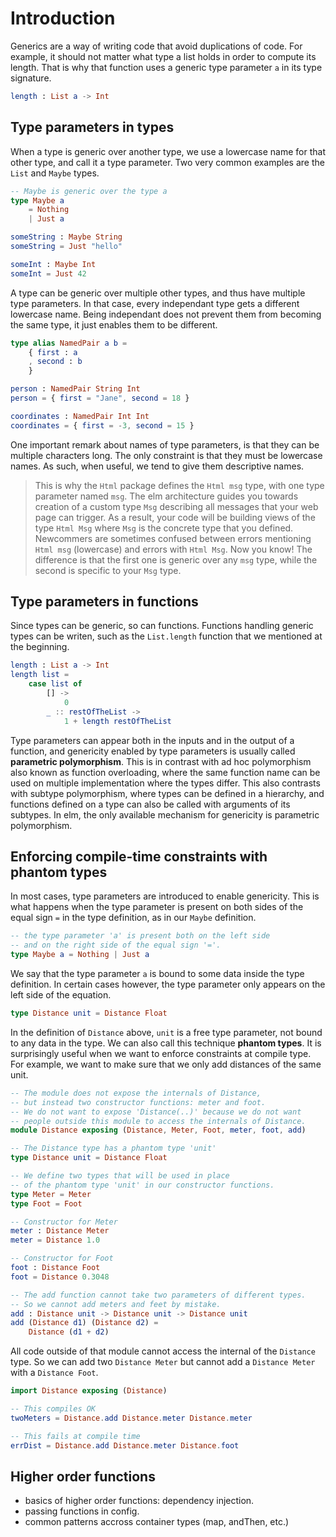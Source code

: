 # Introduction

Generics are a way of writing code that avoid duplications of code.
For example, it should not matter what type a list holds in order to compute its length.
That is why that function uses a generic type parameter `a` in its type signature.

```elm
length : List a -> Int
```

## Type parameters in types

When a type is generic over another type, we use a lowercase name for that other type, and call it a type parameter.
Two very common examples are the `List` and `Maybe` types.

```elm
-- Maybe is generic over the type a
type Maybe a
    = Nothing
    | Just a

someString : Maybe String
someString = Just "hello"

someInt : Maybe Int
someInt = Just 42
```

A type can be generic over multiple other types, and thus have multiple type parameters.
In that case, every independant type gets a different lowercase name.
Being independant does not prevent them from becoming the same type, it just enables them to be different.

```elm
type alias NamedPair a b =
    { first : a
    , second : b
    }

person : NamedPair String Int
person = { first = "Jane", second = 18 }

coordinates : NamedPair Int Int
coordinates = { first = -3, second = 15 }
```

One important remark about names of type parameters, is that they can be multiple characters long.
The only constraint is that they must be lowercase names.
As such, when useful, we tend to give them descriptive names.

> This is why the `Html` package defines the `Html msg` type, with one type parameter named `msg`.
> The elm architecture guides you towards creation of a custom type `Msg` describing all messages that your web page can trigger.
> As a result, your code will be building views of the type `Html Msg` where `Msg` is the concrete type that you defined.
> Newcommers are sometimes confused between errors mentioning `Html msg` (lowercase) and errors with `Html Msg`.
> Now you know!
> The difference is that the first one is generic over any `msg` type, while the second is specific to your `Msg` type.

## Type parameters in functions

Since types can be generic, so can functions.
Functions handling generic types can be writen, such as the `List.length` function that we mentioned at the beginning.

```elm
length : List a -> Int
length list =
    case list of
        [] ->
            0
        _ :: restOfTheList ->
            1 + length restOfTheList
```

Type parameters can appear both in the inputs and in the output of a function, and genericity enabled by type parameters is usually called **parametric polymorphism**.
This is in contrast with ad hoc polymorphism also known as function overloading, where the same function name can be used on multiple implementation where the types differ.
This also contrasts with subtype polymorphism, where types can be defined in a hierarchy, and functions defined on a type can also be called with arguments of its subtypes.
In elm, the only available mechanism for genericity is parametric polymorphism.

## Enforcing compile-time constraints with phantom types

In most cases, type parameters are introduced to enable genericity.
This is what happens when the type parameter is present on both sides of the equal sign `=` in the type definition, as in our `Maybe` definition.

```elm
-- the type parameter 'a' is present both on the left side
-- and on the right side of the equal sign '='.
type Maybe a = Nothing | Just a
```

We say that the type parameter `a` is bound to some data inside the type definition.
In certain cases however, the type parameter only appears on the left side of the equation.

```elm
type Distance unit = Distance Float
```

In the definition of `Distance` above, `unit` is a free type parameter, not bound to any data in the type.
We can also call this technique **phantom types**.
It is surprisingly useful when we want to enforce constraints at compile type.
For example, we want to make sure that we only add distances of the same unit.

```elm
-- The module does not expose the internals of Distance,
-- but instead two constructor functions: meter and foot.
-- We do not want to expose 'Distance(..)' because we do not want
-- people outside this module to access the internals of Distance.
module Distance exposing (Distance, Meter, Foot, meter, foot, add)

-- The Distance type has a phantom type 'unit'
type Distance unit = Distance Float

-- We define two types that will be used in place
-- of the phantom type 'unit' in our constructor functions.
type Meter = Meter
type Foot = Foot

-- Constructor for Meter
meter : Distance Meter
meter = Distance 1.0

-- Constructor for Foot
foot : Distance Foot
foot = Distance 0.3048

-- The add function cannot take two parameters of different types.
-- So we cannot add meters and feet by mistake.
add : Distance unit -> Distance unit -> Distance unit
add (Distance d1) (Distance d2) =
    Distance (d1 + d2)
```

All code outside of that module cannot access the internal of the `Distance` type.
So we can add two `Distance Meter` but cannot add a `Distance Meter` with a `Distance Foot`.

```elm
import Distance exposing (Distance)

-- This compiles OK
twoMeters = Distance.add Distance.meter Distance.meter

-- This fails at compile time
errDist = Distance.add Distance.meter Distance.foot
```

## Higher order functions

- basics of higher order functions: dependency injection.
- passing functions in config.
- common patterns accross container types (map, andThen, etc.)
